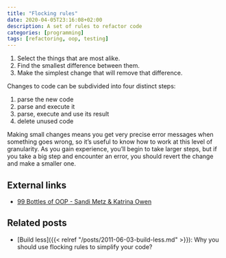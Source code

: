 ```yaml
---
title: "Flocking rules"
date: 2020-04-05T23:16:08+02:00
description: A set of rules to refactor code
categories: [programming]
tags: [refactoring, oop, testing]
---
```


1. Select the things that are most alike.
2. Find the smallest difference between them.
3. Make the simplest change that will remove that difference.

Changes to code can be subdivided into four distinct steps:
1. parse the new code
2. parse and execute it
3. parse, execute and use its result
4. delete unused code

Making small changes means you get very precise error messages when something goes wrong, so it’s useful to know how to work at this level of granularity. As you gain experience, you’ll begin to take larger steps, but if you take a big step and encounter an error, you should revert the change and make a smaller one.

## External links

* [99 Bottles of OOP - Sandi Metz & Katrina Owen](https://www.sandimetz.com/99bottles)

## Related posts

* [Build less]({{< relref "/posts/2011-06-03-build-less.md" >}}): Why you should use flocking rules to simplify your code?

